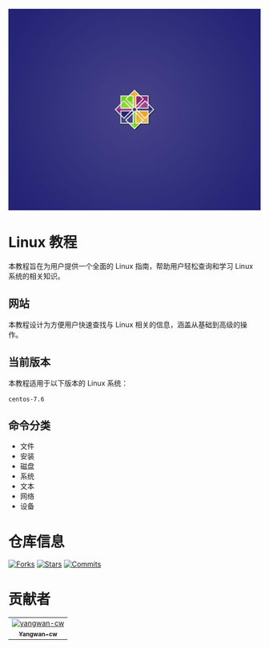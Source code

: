 



![linux](assets/centos.jpg)

# Linux 教程
本教程旨在为用户提供一个全面的 Linux 指南，帮助用户轻松查询和学习 Linux 系统的相关知识。

## 网站
本教程设计为方便用户快速查找与 Linux 相关的信息，涵盖从基础到高级的操作。


## 当前版本
本教程适用于以下版本的 Linux 系统：

```text
centos-7.6
```

## 命令分类
- 文件
- 安装
- 磁盘
- 系统
- 文本
- 网络
- 设备

# 仓库信息
[![Forks](https://img.shields.io/github/forks/yangwan-cw/linux-env)](https://github.com/yangwan-cw/linux-env/network/members)
[![Stars](https://img.shields.io/github/stars/yangwan-cw/linux-env)](https://github.com/yangwan-cw/linux-env/stargazers)
[![Commits](https://img.shields.io/github/commit-activity/t/yangwan-cw/linux-env)](https://img.shields.io/github/commit-activity/t/yangwan-cw/linux-env)


# 贡献者
<!-- readme: collaborators,contributors -start -->
<table>
<tr>
    <td align="center">
        <a href="https://github.com/yangwan-cw">
            <img src="https://avatars.githubusercontent.com/u/50450947?v=4" width="100;" alt="yangwan-cw"/>
            <br />
            <sub><b>Yangwan-cw</b></sub>
        </a>
    </td></tr>
</table>
<!-- readme: collaborators,contributors -end -->